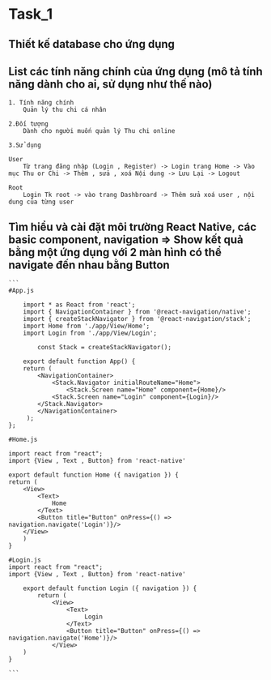 # Task_1

 ## Thiết kế database cho ứng dụng

 ## List các tính năng chính của ứng dụng (mô tả tính năng dành cho ai, sử dụng như thế nào)

    1. Tính năng chính 
        Quản lý thu chi cá nhân

    2.Đối tượng 
        Dành cho người muốn quản lý Thu chi online 
    
    3.Sử dụng 

    User
        Từ trang đăng nhập (Login , Register) -> Login trang Home -> Vào mục Thu or Chi -> Thêm , sửa , xoá Nội dung -> Lưu Lại -> Logout

    Root
        Login Tk root -> vào trang Dashbroard -> Thêm sửa xoá user , nội dung của từng user

 ## Tìm hiểu và cài đặt môi trường React Native, các basic component, navigation => Show kết quả bằng một ứng dụng với 2 màn hình có thể navigate đến nhau bằng Button

    ```
    #App.js

        import * as React from 'react';
        import { NavigationContainer } from '@react-navigation/native';
        import { createStackNavigator } from '@react-navigation/stack';
        import Home from './app/View/Home';
        import Login from './app/View/Login';

            const Stack = createStackNavigator();

        export default function App() {
        return (
            <NavigationContainer>
                <Stack.Navigator initialRouteName="Home">
                    <Stack.Screen name="Home" component={Home}/>
                <Stack.Screen name="Login" component={Login}/>
            </Stack.Navigator>
            </NavigationContainer>
         );
    };

    #Home.js

    import react from "react";
    import {View , Text , Button} from 'react-native'

    export default function Home ({ navigation }) {
    return (
        <View>
            <Text>
                Home
            </Text>
            <Button title="Button" onPress={() => navigation.navigate('Login')}/>
        </View>
        )
    }   

    #Login.js
    import react from "react";
    import {View , Text , Button} from 'react-native'

        export default function Login ({ navigation }) {
            return (
                <View>
                    <Text>
                         Login
                    </Text>
                    <Button title="Button" onPress={() => navigation.navigate('Home')}/>
                </View>
        )
    }
    
    ```